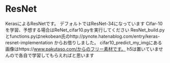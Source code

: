 # ResNet
KerasによるResNetです。
デフォルトではResNet-34になっています
Cifar-10を学習、予想する場合はReNet_cifar10.pyを実行してください
ResNet_build.pyとfunctions.pyはnekobean氏のhttp://pynote.hatenablog.com/entry/keras-resnet-implementation
からお借りしました。
cifar10_predict_my_imgにある画像はhttps://www.pakutaso.com/からのフリー素材です。
h5は置いていませんので各自で学習してもらえればと思います
